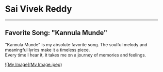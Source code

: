 # Sai Vivek Reddy 
---
## Favorite Song: "Kannula Munde"
"Kannula Munde" is my absolute favorite song. The soulful melody and meaningful lyrics make it a timeless piece.<br>
Every time I hear it, it takes me on a journey of memories and feelings.


[![My Image](My Image.jpeg)](/MyMedia.md)





